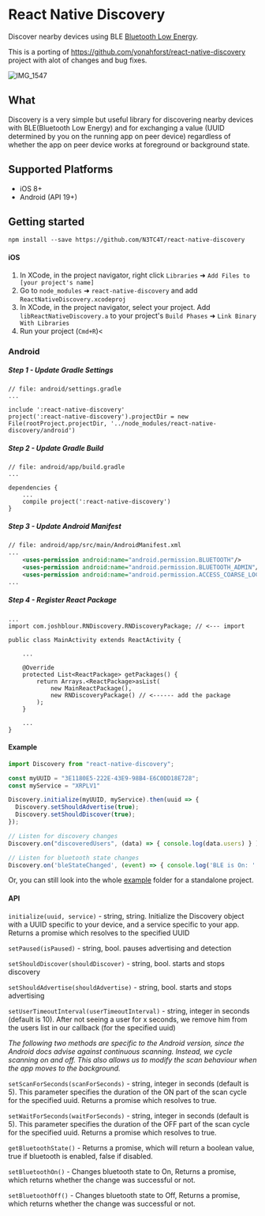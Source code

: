 # React Native Discovery
Discover nearby devices using BLE [Bluetooth Low Energy](https://en.wikipedia.org/wiki/Bluetooth_Low_Energy).

This is a porting of https://github.com/yonahforst/react-native-discovery project with alot of changes and bug fixes.

![IMG_1547](https://user-images.githubusercontent.com/6250203/54543335-c7113e80-499d-11e9-9a21-6d6f49ae58c0.jpg)


## What
Discovery is a very simple but useful library for discovering nearby devices with BLE(Bluetooth Low Energy) and for exchanging a value (UUID determined by you on the running app on peer device) regardless of whether the app on peer device works at foreground or background state.

## Supported Platforms
- iOS 8+
- Android (API 19+)

## Getting started

````
npm install --save https://github.com/N3TC4T/react-native-discovery
````

#### iOS

1. In XCode, in the project navigator, right click `Libraries` ➜ `Add Files to [your project's name]`
2. Go to `node_modules` ➜ `react-native-discovery` and add `ReactNativeDiscovery.xcodeproj`
3. In XCode, in the project navigator, select your project. Add `libReactNativeDiscovery.a` to your project's `Build Phases` ➜ `Link Binary With Libraries`
4. Run your project (`Cmd+R`)<

### Android
##### Step 1 - Update Gradle Settings

```
// file: android/settings.gradle
...

include ':react-native-discovery'
project(':react-native-discovery').projectDir = new File(rootProject.projectDir, '../node_modules/react-native-discovery/android')
```
##### Step 2 - Update Gradle Build

```
// file: android/app/build.gradle
...

dependencies {
    ...
    compile project(':react-native-discovery')
}
```

##### Step 3 - Update Android Manifest

```xml
// file: android/app/src/main/AndroidManifest.xml
...
    <uses-permission android:name="android.permission.BLUETOOTH"/>
    <uses-permission android:name="android.permission.BLUETOOTH_ADMIN"/>
    <uses-permission android:name="android.permission.ACCESS_COARSE_LOCATION" />
...
```

##### Step 4 - Register React Package
```
...
import com.joshblour.RNDiscovery.RNDiscoveryPackage; // <--- import

public class MainActivity extends ReactActivity {

    ...

    @Override
    protected List<ReactPackage> getPackages() {
        return Arrays.<ReactPackage>asList(
            new MainReactPackage(),
            new RNDiscoveryPackage() // <------ add the package
        );
    }

    ...
}
```



#### Example
```js
import Discovery from "react-native-discovery";

const myUUID = "3E1180E5-222E-43E9-98B4-E6C0DD18E728";
const myService = "XRPLV1"

Discovery.initialize(myUUID, myService).then(uuid => {
  Discovery.setShouldAdvertise(true);
  Discovery.setShouldDiscover(true);
});

// Listen for discovery changes
Discovery.on("discoveredUsers", (data) => { console.log(data.users) } );

// Listen for bluetooth state changes
Discovery.on('bleStateChanged', (event) => { console.log('BLE is On: ' + event.isOn) } );


```

Or, you can still look into the whole [example](https://github.com/N3TC4T/react-native-discovery/tree/master/example) folder for a standalone project.



#### API

`initialize(uuid, service)` - string, string. Initialize the Discovery object with a UUID specific to your device, and a service specific to your app. Returns a promise which resolves to the specified UUID

`setPaused(isPaused)` - string, bool. pauses advertising and detection

`setShouldDiscover(shouldDiscover)` - string, bool. starts and stops discovery

`setShouldAdvertise(shouldAdvertise)` - string, bool. starts and stops advertising

`setUserTimeoutInterval(userTimeoutInterval)` - string, integer in seconds (default is 10). After not seeing a user for x seconds, we remove him from the users list in our callback (for the specified uuid)
  
*The following two methods are specific to the Android version, since the Android docs advise against continuous scanning. Instead, we cycle scanning on and off. This also allows us to modify the scan behaviour when the app moves to the background.*

`setScanForSeconds(scanForSeconds)` - string, integer in seconds (default is 5). This parameter specifies the duration of the ON part of the scan cycle for the specified uuid. Returns a promise which resolves to true.
    
`setWaitForSeconds(waitForSeconds)` - string, integer in seconds (default is 5). This parameter specifies the duration of the OFF part of the scan cycle for the specified uuid. Returns a promise which resolves to true.

`getBluetoothState()` - Returns a promise, which will return a boolean value, true if bluetooth is enabled, false if disabled.

`setBluetoothOn()` - Changes bluetooth state to On, Returns a promise, which returns whether the change was successful or not.

`setBluetoothOff()` - Changes bluetooth state to Off, Returns a promise, which returns whether the change was successful or not.
